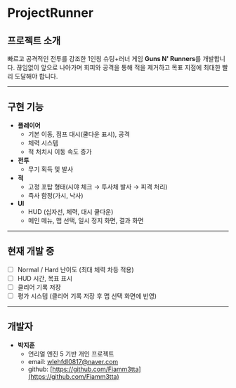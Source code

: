 # ProjectRunner

## 프로젝트 소개
빠르고 공격적인 전투를 강조한 1인칭 슈팅+러너 게임 **Guns N' Runners**를 개발합니다.
끊임없이 앞으로 나아가며 회피와 공격을 통해 적을 제거하고 목표 지점에 최대한 빨리 도달해야 합니다.
  
---

## 구현 기능
- **플레이어**
  - 기본 이동, 점프 대시(쿨다운 표시), 공격
  - 체력 시스템
  - 적 처치시 이동 속도 증가
- **전투**
  - 무기 획득 및 발사
- **적**
  - 고정 포탑 형태(시야 체크 → 투사체 발사 → 피격 처리)
  - 즉사 함정(가시, 낙사)
- **UI**
  - HUD (십자선, 체력, 대시 쿨다운)
  - 메인 메뉴, 맵 선택, 일시 정지 화면, 결과 화면
  
---

## 현재 개발 중
- [ ] Normal / Hard 난이도 (최대 체력 차등 적용)
- [ ] HUD 시간, 목표 표시
- [ ] 클리어 기록 저장
- [ ] 평가 시스템 (클리어 기록 저장 후 맵 선택 화면에 반영)
  
---

## 개발자
- **박지훈**
  - 언리얼 엔진 5 기반 개인 프로젝트
  - email: wlehfdl0817@naver.com
  - github: [https://github.com/Fiamm3tta](https://github.com/Fiamm3tta) 